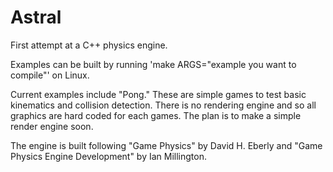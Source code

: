 # Astral
First attempt at a C++ physics engine. 

Examples can be built by running 'make ARGS="example you want to compile"' on Linux. 

Current examples include "Pong." These are simple games to test basic kinematics and collision detection.
There is no rendering engine and so all graphics are hard coded for each games. The plan is to make a simple render engine soon.

The engine is built following "Game Physics" by David H. Eberly and "Game Physics Engine Development" by Ian Millington.
